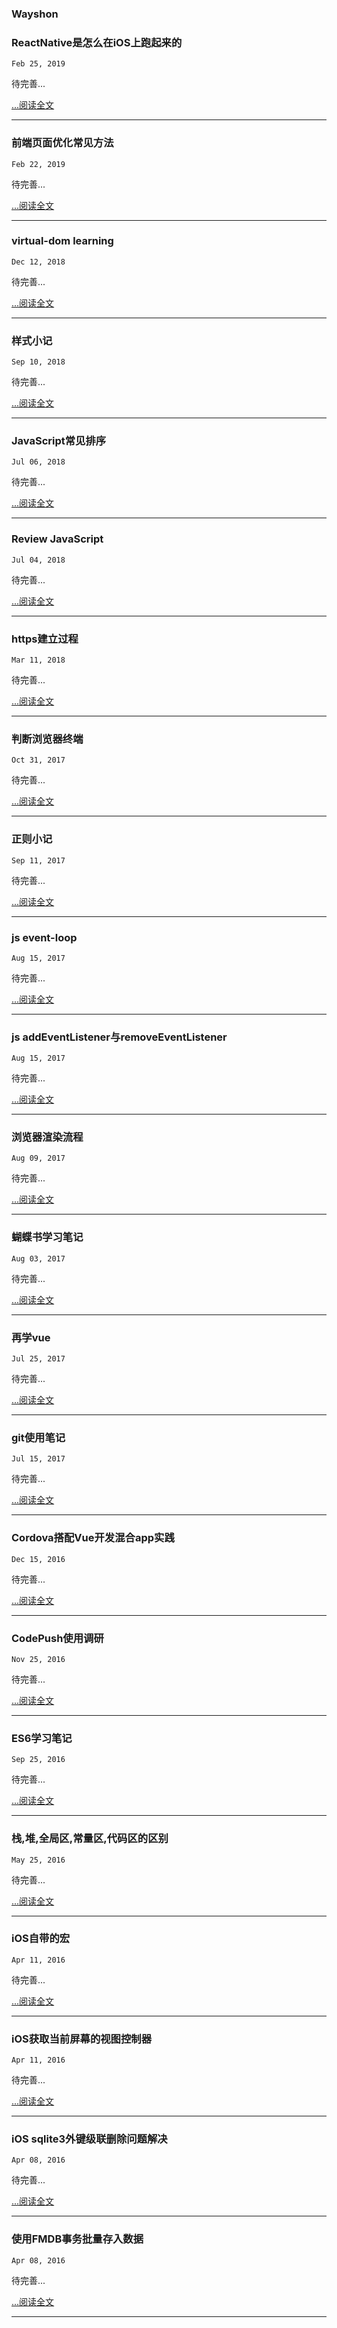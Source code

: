### Wayshon

### ReactNative是怎么在iOS上跑起来的

`Feb 25, 2019`

待完善...

[...阅读全文](/2019/ReactNative是怎么在iOS上跑起来的.html)
___

### 前端页面优化常见方法

`Feb 22, 2019`

待完善...

[...阅读全文](/2019/前端页面优化常见方法.html)
***

### virtual-dom learning

`Dec 12, 2018`

待完善...

[...阅读全文](/2018/virtual-dom-learning.html)
***

### 样式小记

`Sep 10, 2018`

待完善...

[...阅读全文](/2018/样式小记.html)
***

### JavaScript常见排序

`Jul 06, 2018`

待完善...

[...阅读全文](/2018/JavaScript常见排序.html)
***

### Review JavaScript

`Jul 04, 2018`

待完善...

[...阅读全文](/2018/Review_JavaScript.html)
***

### https建立过程

`Mar 11, 2018`

待完善...

[...阅读全文](/2018/https建立过程.html)
***

### 判断浏览器终端

`Oct 31, 2017`

待完善...

[...阅读全文](/2017/判断浏览器终端.html)
***

### 正则小记

`Sep 11, 2017`

待完善...

[...阅读全文](/2017/正则小记.html)
***

### js event-loop

`Aug 15, 2017`

待完善...

[...阅读全文](/2017/js_event-loop.html)
***

### js addEventListener与removeEventListener

`Aug 15, 2017`

待完善...

[...阅读全文](/2017/js_addEventListener&removeEventListener.html)
***

### 浏览器渲染流程

`Aug 09, 2017`

待完善...

[...阅读全文](/2017/浏览器渲染流程.html)
***

### 蝴蝶书学习笔记

`Aug 03, 2017`

待完善...

[...阅读全文](/2017/蝴蝶书学习笔记.html)
***

### 再学vue

`Jul 25, 2017`

待完善...

[...阅读全文](/2017/再学vue.html)
***

### git使用笔记

`Jul 15, 2017`

待完善...

[...阅读全文](/2017/git使用笔记.html)
***

### Cordova搭配Vue开发混合app实践

`Dec 15, 2016`

待完善...

[...阅读全文](/2016/Cordova搭配Vue开发混合app实践.html)
***

### CodePush使用调研

`Nov 25, 2016`

待完善...

[...阅读全文](/2016/CodePush使用调研.html)
***

### ES6学习笔记

`Sep 25, 2016`

待完善...

[...阅读全文](/2016/ES6学习笔记.html)
***

### 栈,堆,全局区,常量区,代码区的区别

`May 25, 2016`

待完善...

[...阅读全文](/2016/栈,堆,全局区,常量区,代码区的区别.html)
***

### iOS自带的宏

`Apr 11, 2016`

待完善...

[...阅读全文](/2016/iOS自带的宏.html)
***

### iOS获取当前屏幕的视图控制器

`Apr 11, 2016`

待完善...

[...阅读全文](/2016/iOS获取当前屏幕的视图控制器.html)
***

### iOS sqlite3外键级联删除问题解决

`Apr 08, 2016`

待完善...

[...阅读全文](/2016/iOS-sqlite3外键级联删除问题解决.html)
***

### 使用FMDB事务批量存入数据

`Apr 08, 2016`

待完善...

[...阅读全文](/2016/使用FMDB事务批量存入数据.html)
***


